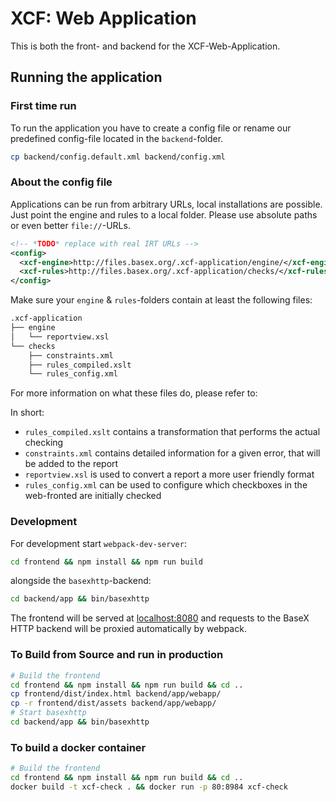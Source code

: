 # XCF: Web Application

This is both the front- and backend for the XCF-Web-Application.

## Running the application

### First time run
To run the application you have to create a config file or rename our predefined config-file located in the `backend`-folder.

```bash
cp backend/config.default.xml backend/config.xml
```

### About the config file

Applications can be run from arbitrary URLs, local installations are possible.
Just point the engine and rules to a local folder. Please use absolute paths or even better
`file://`-URLs.

```xml
<!-- *TODO* replace with real IRT URLs -->
<config>
  <xcf-engine>http://files.basex.org/.xcf-application/engine/</xcf-engine>
  <xcf-rules>http://files.basex.org/.xcf-application/checks/</xcf-rules>
</config>
```

Make sure your `engine` & `rules`-folders contain at least the following files:

```bash
.xcf-application
├── engine
│   └── reportview.xsl
└── checks
    ├── constraints.xml
    ├── rules_compiled.xslt
    └── rules_config.xml
```

For more information on what these files do, please refer to: 

In short: 



* `rules_compiled.xslt` contains a transformation that performs the actual checking
* `constraints.xml` contains detailed information for a given error, that will be added to the report
* `reportview.xsl` is used to convert a report a more user friendly format
* `rules_config.xml` can be used to configure which checkboxes in the web-fronted are initially checked

### Development

For development start `webpack-dev-server`:

```bash
cd frontend && npm install && npm run build
```

alongside the `basexhttp`-backend:

```bash
cd backend/app && bin/basexhttp
````

The frontend will be served at [localhost:8080](http://localhost:8080) and requests to the BaseX HTTP backend will be proxied automatically by webpack.

### To Build from Source and run in production

```bash
# Build the frontend
cd frontend && npm install && npm run build && cd ..
cp frontend/dist/index.html backend/app/webapp/
cp -r frontend/dist/assets backend/app/webapp/
# Start basexhttp
cd backend/app && bin/basexhttp
```

### To build a docker container

```bash
# Build the frontend
cd frontend && npm install && npm run build && cd ..
docker build -t xcf-check . && docker run -p 80:8984 xcf-check
```
